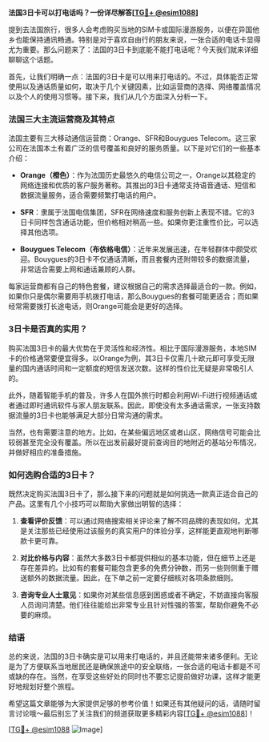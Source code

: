 **法国3日卡可以打电话吗？一份详尽解答[[TG💪+ @esim1088](https://t.me/s/esim1088)]**

提到去法国旅行，很多人会考虑购买当地的SIM卡或国际漫游服务，以便在异国他乡也能保持通讯畅通。特别是对于喜欢自由行的朋友来说，一张合适的电话卡显得尤为重要。那么问题来了：法国的3日卡到底能不能打电话呢？今天我们就来详细聊聊这个话题。

首先，让我们明确一点：法国的3日卡是可以用来打电话的。不过，具体能否正常使用以及通话质量如何，取决于几个关键因素，比如运营商的选择、网络覆盖情况以及个人的使用习惯等。接下来，我们从几个方面深入分析一下。

### 法国三大主流运营商及其特点

法国主要有三大移动通信运营商：Orange、SFR和Bouygues Telecom。这三家公司在法国本土有着广泛的信号覆盖和良好的服务质量。以下是对它们的一些基本介绍：

- **Orange（橙色）**：作为法国历史最悠久的电信公司之一，Orange以其稳定的网络连接和优质的客户服务著称。其推出的3日卡通常支持语音通话、短信和数据流量服务，适合需要频繁打电话的用户。
  
- **SFR**：隶属于法国电信集团，SFR在网络速度和服务创新上表现不错。它的3日卡同样包含通话功能，但价格相对稍高一些。如果你更注重性价比，可以选择其他选项。

- **Bouygues Telecom（布依格电信）**：近年来发展迅速，在年轻群体中颇受欢迎。Bouygues的3日卡不仅通话清晰，而且套餐内还附带较多的数据流量，非常适合需要上网和通话兼顾的人群。

每家运营商都有自己的特色套餐，建议根据自己的需求选择最适合的一款。例如，如果你只是偶尔需要用手机拨打电话，那么Bouygues的套餐可能更适合；而如果经常需要拨打长途电话，则Orange可能会是更好的选择。

### 3日卡是否真的实用？

购买法国3日卡的最大优势在于灵活性和经济性。相比于国际漫游服务，本地SIM卡的价格通常要便宜得多。以Orange为例，其3日卡仅需几十欧元即可享受无限量的国内通话时间和一定额度的短信发送次数。这样的性价比无疑是非常吸引人的。

此外，随着智能手机的普及，许多人在国外旅行时都会利用Wi-Fi进行视频通话或者通过即时通讯软件与家人朋友联系。因此，即使没有太多通话需求，一张支持数据流量的3日卡也能够满足大部分日常沟通的需求。

当然，也有需要注意的地方。比如，在某些偏远地区或者山区，网络信号可能会比较弱甚至完全没有覆盖。所以在出发前最好提前查询目的地附近的基站分布情况，并做好相应的准备措施。

### 如何选购合适的3日卡？

既然决定购买法国3日卡了，那么接下来的问题就是如何挑选一款真正适合自己的产品。这里有几个小技巧可以帮助大家做出明智的选择：

1. **查看评价反馈**：可以通过网络搜索相关评论来了解不同品牌的表现如何。尤其是关注那些已经使用过该服务的真实用户的体验分享，这样能更直观地判断哪款卡更可靠。

2. **对比价格与内容**：虽然大多数3日卡都提供相似的基本功能，但在细节上还是存在差异的。比如有的套餐可能包含更多的免费分钟数，而另一些则侧重于赠送额外的数据流量。因此，在下单之前一定要仔细核对各项条款细则。

3. **咨询专业人士意见**：如果你对某些信息感到困惑或者不确定，不妨直接向客服人员询问清楚。他们往往能给出非常专业且针对性强的答案，帮助你避免不必要的麻烦。

### 结语

总的来说，法国的3日卡确实是可以用来打电话的，并且还能带来诸多便利。无论是为了方便联系当地居民还是确保旅途中的安全联络，一张合适的电话卡都是不可或缺的存在。当然，在享受这些好处的同时也不要忘记提前做好功课，这样才能更好地规划好整个旅程。

希望这篇文章能够为大家提供足够的参考价值！如果还有其他疑问的话，请随时留言讨论哦～最后别忘了关注我们的频道获取更多精彩内容[[TG💪+ @esim1088](https://t.me/s/esim1088)]！

[[TG💪+ @esim1088](https://t.me/s/esim1088) ![Image](https://i.postimg.cc/4NQfJmqS/Snipaste-2025-05-13-00-14-12.png)]